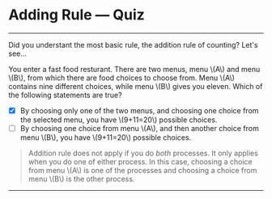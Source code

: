 # Adding Rule — Quiz

---


Did you understant the most basic rule, the addition rule of counting? Let's see...

You enter a fast food resturant. There are two menus, menu \\(A\\) and menu \\(B\\), from which there are food choices to choose from. Menu \\(A\\) contains nine different choices, while menu \\(B\\) gives you eleven. Which of the following statements are true?
- [x] By choosing only one of the two menus, and choosing one choice from the selected menu, you have \\(9+11=20\\) possible choices.
- [ ] By choosing one choice from menu \\(A\\), and then another choice from menu \\(B\\), you have \\(9+11=20\\) possible choices.

> Addition rule does not apply if you do *both* processes. It only applies when you do one of either process. In this case, choosing a choice from menu \\(A\\) is one of the processes and choosing a choice from menu \\(B\\) is the other process.

---
